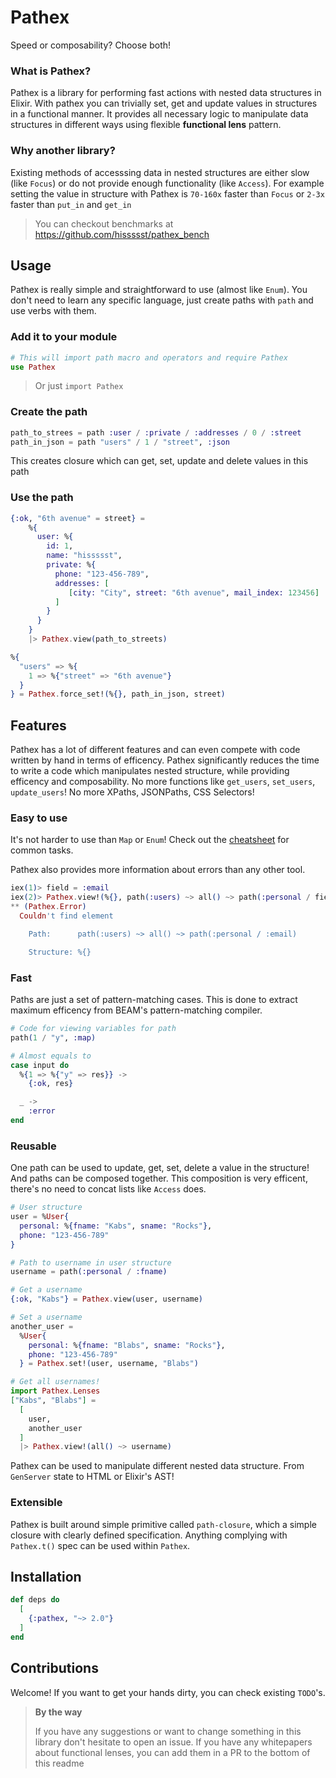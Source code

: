 # Pathex

Speed or composability? Choose both!

### What is Pathex?

Pathex is a library for performing fast actions with nested data structures in Elixir.
With pathex you can trivially set, get and update values in structures in a functional manner.
It provides all necessary logic to manipulate data structures in different ways using flexible __functional lens__ pattern.

### Why another library?

Existing methods of accesssing data in nested structures are either slow (like `Focus`) or do not provide enough functionality (like `Access`). For example setting the value in structure with Pathex is `70-160x` faster than `Focus` or `2-3x` faster than `put_in` and `get_in`

> You can checkout benchmarks at https://github.com/hissssst/pathex_bench

## Usage

Pathex is really simple and straightforward to use (almost like `Enum`). You don't need to learn any specific language, just create paths with `path` and use verbs with them.

### Add it to your module

```elixir
# This will import path macro and operators and require Pathex
use Pathex
```

> Or just `import Pathex`

### Create the path

```elixir
path_to_strees = path :user / :private / :addresses / 0 / :street
path_in_json = path "users" / 1 / "street", :json
```

This creates closure which can get, set, update and delete values in this path

### Use the path

```elixir
{:ok, "6th avenue" = street} =
    %{
      user: %{
        id: 1,
        name: "hissssst",
        private: %{
          phone: "123-456-789",
          addresses: [
             [city: "City", street: "6th avenue", mail_index: 123456]
          ]
        }
      }
    }
    |> Pathex.view(path_to_streets)

%{
  "users" => %{
    1 => %{"street" => "6th avenue"}
  }
} = Pathex.force_set!(%{}, path_in_json, street)
```

## Features

Pathex has a lot of different features and can even compete with code written by hand in terms of efficency.
Pathex significantly reduces the time to write a code which manipulates nested structure, while
providing efficency and composability. No more functions like `get_users`, `set_users`, `update_users`! No more XPaths, JSONPaths, CSS Selectors!

### Easy to use

It's not harder to use than `Map` or `Enum`! Check out the [cheatsheet](https://hexdocs.pm/pathex/cheatsheet.html) for common tasks.

Pathex also provides more information about errors than any other tool.

```elixir
iex(1)> field = :email
iex(2)> Pathex.view!(%{}, path(:users) ~> all() ~> path(:personal / field))
** (Pathex.Error)
  Couldn't find element

    Path:      path(:users) ~> all() ~> path(:personal / :email)

    Structure: %{}
```

### Fast

Paths are just a set of pattern-matching cases.
This is done to extract maximum efficency from BEAM's pattern-matching compiler.

```elixir
# Code for viewing variables for path
path(1 / "y", :map)

# Almost equals to
case input do
  %{1 => %{"y" => res}} ->
    {:ok, res}

  _ ->
    :error
end
```

### Reusable

One path can be used to update, get, set, delete a value in the structure!
And paths can be composed together.
This composition is very efficent, there's no need to concat lists like `Access` does.

```elixir
# User structure
user = %User{
  personal: %{fname: "Kabs", sname: "Rocks"},
  phone: "123-456-789"
}

# Path to username in user structure
username = path(:personal / :fname)

# Get a username
{:ok, "Kabs"} = Pathex.view(user, username)

# Set a username
another_user =
  %User{
    personal: %{fname: "Blabs", sname: "Rocks"},
    phone: "123-456-789"
  } = Pathex.set!(user, username, "Blabs")

# Get all usernames!
import Pathex.Lenses
["Kabs", "Blabs"] =
  [
    user,
    another_user
  ]
  |> Pathex.view!(all() ~> username)
```

Pathex can be used to manipulate different nested data structure. From `GenServer` state to HTML or Elixir's AST!

### Extensible

Pathex is built around simple primitive called `path-closure`, which a simple closure with clearly defined specification.  Anything complying with `Pathex.t()` spec can be used within `Pathex`.


## Installation

```elixir
def deps do
  [
    {:pathex, "~> 2.0"}
  ]
end
```
## Contributions

Welcome! If you want to get your hands dirty, you can check existing `TODO`'s.

> **By the way**
>
> If you have any suggestions or want to change something in this library don't hesitate to open an issue. If you have any whitepapers about functional lenses, you can add them in a PR to the bottom of this readme
